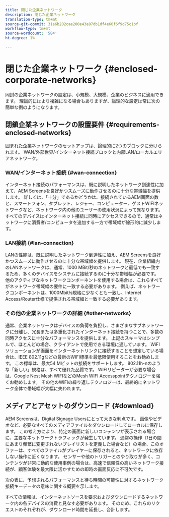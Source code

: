 ```yaml
---
title: 閉じた企業ネットワーク
description: 閉じた企業ネットワーク
translation-type: tm+mt
source-git-commit: 31a6b202cae200e43e87db1df4e60f6f9d75c1bf
workflow-type: tm+mt
source-wordcount: '584'
ht-degree: 1%

---
```



# 閉じた企業ネットワーク {#enclosed-corporate-networks}

同封の企業ネットワークの設定は、小規模、大規模、企業のビジネスに適用できます。 理論的にはより複雑になる場合もありますが、論理的な設定は常に次の簡単な例のようになります。

## 閉鎖企業ネットワークの設置要件 {#requirements-enclosed-networks}

囲まれた企業ネットワークのセットアップは、論理的に2つのブロックに分けられます。 WAN/外部世界/インターネット接続ブロックと内部LAN/ローカルエリアネットワーク。

### WAN/インターネット接続 {#wan-connection}

インターネット接続のパフォーマンスは、既に説明したネットワーク到達性に加えて、AEM Screensを良好かつスムーズに動作させるのに十分な帯域幅を提供します。
詳しくは、「十分」であるかどうかは、接続されているAEM画面の数と、スマートフォン、タブレット、レジャー、コンピューター、ゲストWIFIネットワークなど、ネットワーク内の他のユーザーの使用状況によって異なります。
すべてのデバイスはインターネット接続に同時にアクセスできるので、通常はネットワークに消費者/コンピュータを追加する一方で帯域幅が線形的に減少します。

### LAN接続 {#lan-connection}

LANの性能は、既に説明したネットワーク到達性に加え、AEM Screensを良好かつスムーズに動作させるのに十分な帯域幅を提供します。 現在、企業組織内のLANネットワークは、通常、1000 MBit/秒のネットワークと最低でも一致するため、多くのデバイスをシステムに接続するのに十分な帯域幅が必要です。 他のアクティブなネットワークコンポーネントを使用する場合は、これらすべてがネットワーク帯域幅の要件に一致する必要があります。 例えば、ネットワークコンポーネントは、1000Mbit/s規格に少なくとも一致し、Internet Access/Router仕様で提供される帯域幅と一致する必要があります。

### その他の企業ネットワークの詳細 {#other-networks}

通常、企業ネットワークはデバイスの負荷を負担し、さまざまなサブネットワークに分離し、冗長または多重化されたインターネット接続を持つことで、多数の同時アクセスに十分なパフォーマンスを提供します。
上記のスキーマはシンプルで、ほとんどの場合、クライアントで使用できる環境に適しています。
WiFIソリューションが画面をインターネットリンクに接続することを想定している場合は、IEEE 802.11gなどの最新のWIFI標準を最低限使用することをお勧めします。 この標準は、最大54 Mビットの接続をサポートします。 802.11h-nのような「新しい」規格は、すべて優れた品質です。 WIFIリピーターが必要な場合は、Google Nest Mesh WIFIなどのMesh WIFI Accesspointテクノロジーを強くお勧めします。
その他のWiFiの繰り返しテクノロジーは、最終的にネットワーク全体で帯域幅が大幅に失われます。

## メディアとアセットのダウンロード {#download}

AEM Screensは、Digital Signage Usersにとって大きな利点です。 画像やビデオなど、必要なすべてのメディアファイルをダウンロードしてローカルに保存します。 この考え方により、特定の画面に新しいコンテンツが表示される場合に、主要なネットワークトラフィックが発生しています。
通常の操作（1日の間にあまり頻繁に変更されないプレイリストを定義した場合など）の場合、このオファーは、すべてのファイルがプレイヤーに保存されると、ネットワークに依存しない操作に近くなります。 センサーや他のトリガーとのやり取りが多く、コンテンツが非常に動的な使用事例の場合は、高速で信頼性の高いネットワーク接続が、顧客体験を最大限に活かすための即時の画面反応に不可欠です。

次の表に、予想されるパフォーマンスと待ち時間の可能性に対するネットワーク接続キーデータの意味に関する概要を示します。

すべての情報は、インターネットソースを要求およびダウンロードするネットワーク内の各デバイスの消費と見なす必要があります。 そのため、これらのリクエストのそれぞれが、ダウンロード時間を延長し、合計します。
